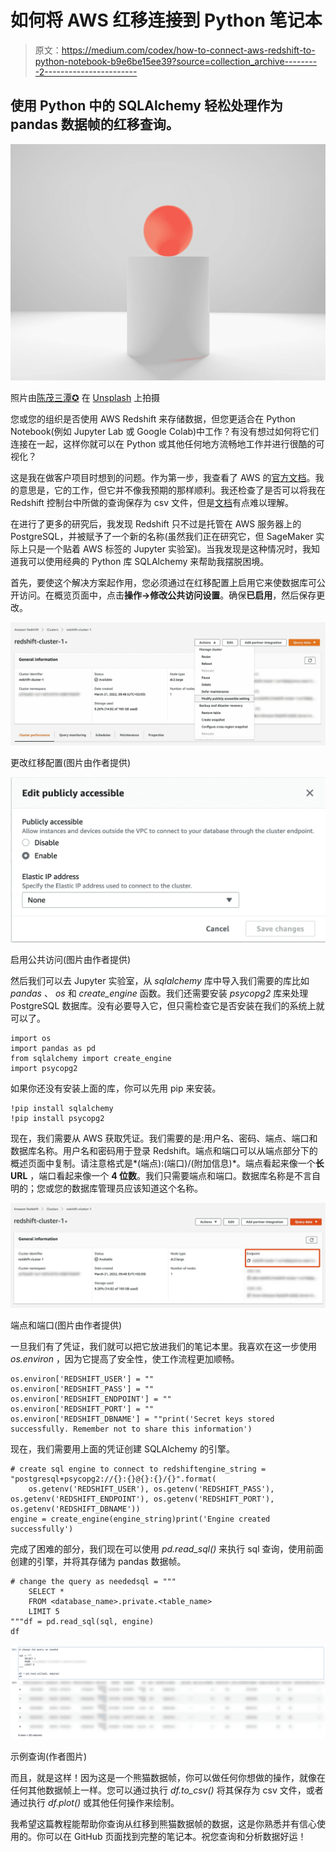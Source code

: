 # 如何将 AWS 红移连接到 Python 笔记本

> 原文：<https://medium.com/codex/how-to-connect-aws-redshift-to-python-notebook-b9e6be15ee39?source=collection_archive---------2----------------------->

## 使用 Python 中的 SQLAlchemy 轻松处理作为 pandas 数据帧的红移查询。

![](img/38cc3e34e461936d3ee5bc736313da17.png)

照片由[陈茂三潭✪](https://unsplash.com/@tranmautritam?utm_source=medium&utm_medium=referral) 在 [Unsplash](https://unsplash.com?utm_source=medium&utm_medium=referral) 上拍摄

您或您的组织是否使用 AWS Redshift 来存储数据，但您更适合在 Python Notebook(例如 Jupyter Lab 或 Google Colab)中工作？有没有想过如何将它们连接在一起，这样你就可以在 Python 或其他任何地方流畅地工作并进行很酷的可视化？

这是我在做客户项目时想到的问题。作为第一步，我查看了 AWS 的[官方文档](https://docs.aws.amazon.com/redshift/latest/mgmt/python-connect-examples.html)。我的意思是，它的工作，但它并不像我预期的那样顺利。我还检查了是否可以将我在 Redshift 控制台中所做的查询保存为 csv 文件，但是[文档](https://docs.aws.amazon.com/redshift/latest/dg/r_UNLOAD_command_examples.html)有点难以理解。

在进行了更多的研究后，我发现 Redshift 只不过是托管在 AWS 服务器上的 PostgreSQL，并被赋予了一个新的名称(虽然我们正在研究它，但 SageMaker 实际上只是一个贴着 AWS 标签的 Jupyter 实验室)。当我发现是这种情况时，我知道我可以使用经典的 Python 库 SQLAlchemy 来帮助我摆脱困境。

首先，要使这个解决方案起作用，您必须通过在红移配置上启用它来使数据库可公开访问。在概览页面中，点击**操作→修改公共访问设置**。确保**已启用**，然后保存更改。

![](img/bbded4690799e3f059f2da24f67095e5.png)

更改红移配置(图片由作者提供)

![](img/c0b83046582c25d2f270023e8fa5551f.png)

启用公共访问(图片由作者提供)

然后我们可以去 Jupyter 实验室，从 *sqlalchemy* 库中导入我们需要的库比如 *pandas* 、 *os* 和 *create_engine* 函数。我们还需要安装 *psycopg2* 库来处理 PostgreSQL 数据库。没有必要导入它，但只需检查它是否安装在我们的系统上就可以了。

```
import os
import pandas as pd
from sqlalchemy import create_engine
import psycopg2
```

如果你还没有安装上面的库，你可以先用 pip 来安装。

```
!pip install sqlalchemy
!pip install psycopg2
```

现在，我们需要从 AWS 获取凭证。我们需要的是:用户名、密码、端点、端口和数据库名称。用户名和密码用于登录 Redshift。端点和端口可以从端点部分下的概述页面中复制。请注意格式是*(端点):(端口)/(附加信息)*。端点看起来像一个**长 URL** ，端口看起来像一个 **4 位数**。我们只需要端点和端口。数据库名称是不言自明的；您或您的数据库管理员应该知道这个名称。

![](img/81acb315aa2da23b22899bc7731b3a1b.png)

端点和端口(图片由作者提供)

一旦我们有了凭证，我们就可以把它放进我们的笔记本里。我喜欢在这一步使用 *os.environ* ，因为它提高了安全性，使工作流程更加顺畅。

```
os.environ['REDSHIFT_USER'] = ""
os.environ['REDSHIFT_PASS'] = ""
os.environ['REDSHIFT_ENDPOINT'] = ""
os.environ['REDSHIFT_PORT'] = ""
os.environ['REDSHIFT_DBNAME'] = ""print('Secret keys stored successfully. Remember not to share this information')
```

现在，我们需要用上面的凭证创建 SQLAlchemy 的引擎。

```
# create sql engine to connect to redshiftengine_string = "postgresql+psycopg2://{}:{}@{}:{}/{}".format(
    os.getenv('REDSHIFT_USER'), os.getenv('REDSHIFT_PASS'), os.getenv('REDSHIFT_ENDPOINT'), os.getenv('REDSHIFT_PORT'), os.getenv('REDSHIFT_DBNAME'))
engine = create_engine(engine_string)print('Engine created successfully')
```

完成了困难的部分，我们现在可以使用 *pd.read_sql()* 来执行 sql 查询，使用前面创建的引擎，并将其存储为 pandas 数据帧。

```
# change the query as neededsql = """
    SELECT *
    FROM <database_name>.private.<table_name>
    LIMIT 5
"""df = pd.read_sql(sql, engine)
df
```

![](img/b48e774af634f149d299eb9a6e900b7d.png)

示例查询(作者图片)

而且，就是这样！因为这是一个熊猫数据帧，你可以做任何你想做的操作，就像在任何其他数据帧上一样。您可以通过执行 *df.to_csv()* 将其保存为 csv 文件，或者通过执行 *df.plot()* 或其他任何操作来绘制。

我希望这篇教程能帮助你查询从红移到熊猫数据帧的数据，这是你熟悉并有信心使用的。你可以在 GitHub 页面找到完整的笔记本。祝您查询和分析数据好运！